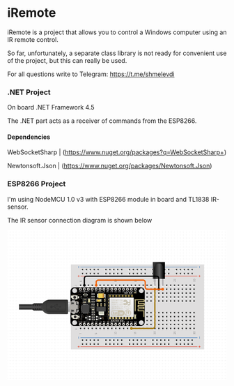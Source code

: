 # iRemote

iRemote is a project that allows you to control a Windows computer using an IR remote control.

So far, unfortunately, a separate class library is not ready for convenient use of the project, but this can really be used.

For all questions write to Telegram: https://t.me/shmelevdi

### .NET Project

On board .NET Framework 4.5

The .NET part acts as a receiver of commands from the ESP8266.

#### Dependencies

WebSocketSharp | (https://www.nuget.org/packages?q=WebSocketSharp+)

Newtonsoft.Json | (https://www.nuget.org/packages/Newtonsoft.Json)


### ESP8266 Project

I'm using NodeMCU 1.0 v3 with ESP8266 module in board and TL1838 IR-sensor.

The IR sensor connection diagram is shown below

![Connection diagram](https://github.com/shmelevdi/iRemote/blob/main/ESP8266%20-%20Arduino%20IDE%20Project/nodemcu.PNG)


